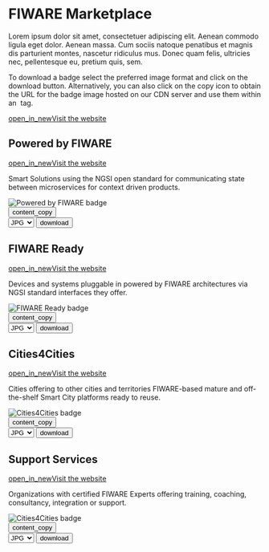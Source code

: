 <div id="social-meta">
<meta property="og:title" content="Guidelines for the usage of FIWARE logos and visual identity" />
<meta property="og:description" content="These guidelines help you to use best our FIWARE brand assets." />
<meta property="og:type" content="documentation" />
<meta property="og:url" content="https://fiware-brand-guide.readthedocs.org" />
<meta property="og:image" content="https://www.fiware.org/wp-content/uploads/FF_Banner_General.png" />
<meta name="twitter:card" content="summary_large_image">
<meta name="twitter:site" content="@FIWARE">
<meta name="twitter:title" content="Guidelines for the usage of FIWARE logos and visual identity">
<meta name="twitter:description" content="These guidelines help you to use best our FIWARE brand assets.">
<meta name="twitter:image" content="https://www.fiware.org/wp-content/uploads/FF_Banner_General.png">
</div>

# FIWARE Marketplace

Lorem ipsum dolor sit amet, consectetuer adipiscing elit. Aenean commodo ligula eget dolor. Aenean massa. Cum sociis natoque penatibus et magnis dis parturient montes, nascetur ridiculus mus. Donec quam felis, ultricies nec, pellentesque eu, pretium quis, sem.

To download a badge select the preferred image format and click on the download button. Alternatively, you can also click on the copy icon to obtain the URL for the badge image hosted on our CDN server and use them within an <img> tag.

<div class="primary-btn">
    <a href="#" target="_blank"><span class="material-symbols-outlined">open_in_new</span>Visit the website</a>
</div>

## Powered by FIWARE

<div class="secondary-btn">
    <a href="https://www.fiware.org/marketplace/svg/powered-by-fiware/" target="_blank"><span class="material-symbols-outlined">open_in_new</span>Visit the website</a>
</div>

<p class="description">Smart Solutions using the NGSI open standard for communicating state between microservices for context driven products.</p>

<div class="badges-container">
    <div class="badge-container">
        <img class="badge" src="https://www.fiware.org/custom/brand-guide/img/badges/marketplace/svg/powered-by-fiware.svg" alt="Powered by FIWARE badge" onContextMenu="return false;">
        <div class="dwl-container">
            <button class="copy" data-clipboard-text="https://www.fiware.org/custom/brand-guide/img/badges/marketplace/svg/powered-by-fiware.svg" data-original-title="Copied!"><span class="material-symbols-outlined">content_copy</span></button>
            <form class="badge-dwl" target="_blank" onsubmit="this.action = document.getElementById('filename').value">
                    <select id="filename">
                        <option value="#">JPG</option>
                        <option value="#">PNG</option>
                        <option value="#">SVG</option>
                        <option value="#">EPS</option>
                    </select>
                <input type="submit" value="download" class="material-symbols-outlined dwl" />
            </form>
        </div>
    </div>
</div>

## FIWARE Ready

<div class="secondary-btn">
    <a href="https://www.fiware.org/marketplace/svg/fiware-ready/" target="_blank"><span class="material-symbols-outlined">open_in_new</span>Visit the website</a>
</div>

<p class="description">Devices and systems pluggable in powered by FIWARE architectures via NGSI standard interfaces they offer.</p>

<div class="badges-container">
    <div class="badge-container">
        <img class="badge" src="https://www.fiware.org/custom/brand-guide/img/badges/marketplace/svg/fiware-ready.svg" alt="FIWARE Ready badge" onContextMenu="return false;">
        <div class="dwl-container">
            <button class="copy" data-clipboard-text="https://www.fiware.org/custom/brand-guide/img/badges/marketplace/svg/fiware-ready.svg" data-original-title="Copied!"><span class="material-symbols-outlined">content_copy</span></button>
            <form class="badge-dwl" target="_blank" onsubmit="this.action = document.getElementById('filename').value">
                    <select id="filename">
                        <option value="#">JPG</option>
                        <option value="#">PNG</option>
                        <option value="#">SVG</option>
                        <option value="#">EPS</option>
                    </select>
                <input type="submit" value="download" class="material-symbols-outlined dwl" />
            </form>
        </div>
    </div>
</div>

## Cities4Cities

<div class="secondary-btn">
    <a href="https://www.fiware.org/marketplace/svg/cities4cities/" target="_blank"><span class="material-symbols-outlined">open_in_new</span>Visit the website</a>
</div>

<p class="description">Cities offering to other cities and territories FIWARE-based mature and off-the-shelf Smart City platforms ready to reuse.</p>

<div class="badges-container">
    <div class="badge-container">
        <img class="badge" src="https://www.fiware.org/custom/brand-guide/img/badges/marketplace/svg/cities-4-cities.svg" alt="Cities4Cities badge" onContextMenu="return false;">
        <div class="dwl-container">
            <button class="copy" data-clipboard-text="https://www.fiware.org/custom/brand-guide/img/badges/marketplace/svg/cities-4-cities.svg" data-original-title="Copied!"><span class="material-symbols-outlined">content_copy</span></button>
            <form class="badge-dwl" target="_blank" onsubmit="this.action = document.getElementById('filename').value">
                    <select id="filename">
                        <option value="#">JPG</option>
                        <option value="#">PNG</option>
                        <option value="#">SVG</option>
                        <option value="#">EPS</option>
                    </select>
                <input type="submit" value="download" class="material-symbols-outlined dwl" />
            </form>
        </div>
    </div>
</div>

## Support Services

<div class="secondary-btn">
    <a href="https://www.fiware.org/marketplace/svg/support-services/" target="_blank"><span class="material-symbols-outlined">open_in_new</span>Visit the website</a>
</div>

<p class="description">Organizations with certified FIWARE Experts offering training, coaching, consultancy, integration or support.</p>

<div class="badges-container">
    <div class="badge-container">
        <img class="badge" src="https://www.fiware.org/custom/brand-guide/img/badges/marketplace/svg/support-services.svg" alt="Cities4Cities badge" onContextMenu="return false;">
        <div class="dwl-container">
            <button class="copy" data-clipboard-text="https://www.fiware.org/custom/brand-guide/img/badges/marketplace/svg/support-services.svg" data-original-title="Copied!"><span class="material-symbols-outlined">content_copy</span></button>
            <form class="badge-dwl" target="_blank" onsubmit="this.action = document.getElementById('filename').value">
                    <select id="filename">
                        <option value="#">JPG</option>
                        <option value="#">PNG</option>
                        <option value="#">SVG</option>
                        <option value="#">EPS</option>
                    </select>
                <input type="submit" value="download" class="material-symbols-outlined dwl" />
            </form>
        </div>
    </div>
</div>